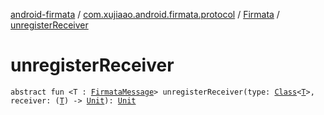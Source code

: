 [android-firmata](../../index.md) / [com.xujiaao.android.firmata.protocol](../index.md) / [Firmata](index.md) / [unregisterReceiver](./unregister-receiver.md)

# unregisterReceiver

`abstract fun <T : `[`FirmataMessage`](../-firmata-message.md)`> unregisterReceiver(type: `[`Class`](http://docs.oracle.com/javase/6/docs/api/java/lang/Class.html)`<`[`T`](unregister-receiver.md#T)`>, receiver: (`[`T`](unregister-receiver.md#T)`) -> `[`Unit`](https://kotlinlang.org/api/latest/jvm/stdlib/kotlin/-unit/index.html)`): `[`Unit`](https://kotlinlang.org/api/latest/jvm/stdlib/kotlin/-unit/index.html)